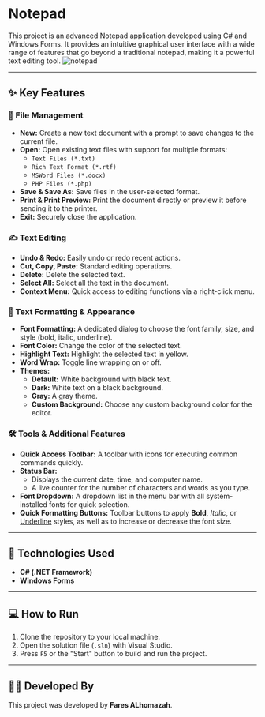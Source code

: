 # Notepad

This project is an advanced Notepad application developed using C# and Windows Forms. It provides an intuitive graphical user interface with a wide range of features that go beyond a traditional notepad, making it a powerful text editing tool.
![notepad](https://github.com/user-attachments/assets/8a06e9c5-9188-4a0d-a63e-b09bd085dcad)


---

## ✨ Key Features

### 📂 File Management
- **New:** Create a new text document with a prompt to save changes to the current file.
- **Open:** Open existing text files with support for multiple formats:
  - `Text Files (*.txt)`
  - `Rich Text Format (*.rtf)`
  - `MSWord Files (*.docx)`
  - `PHP Files (*.php)`
- **Save & Save As:** Save files in the user-selected format.
- **Print & Print Preview:** Print the document directly or preview it before sending it to the printer.
- **Exit:** Securely close the application.

### ✍️ Text Editing
- **Undo & Redo:** Easily undo or redo recent actions.
- **Cut, Copy, Paste:** Standard editing operations.
- **Delete:** Delete the selected text.
- **Select All:** Select all the text in the document.
- **Context Menu:** Quick access to editing functions via a right-click menu.

### 🎨 Text Formatting & Appearance
- **Font Formatting:** A dedicated dialog to choose the font family, size, and style (bold, italic, underline).
- **Font Color:** Change the color of the selected text.
- **Highlight Text:** Highlight the selected text in yellow.
- **Word Wrap:** Toggle line wrapping on or off.
- **Themes:**
  - **Default:** White background with black text.
  - **Dark:** White text on a black background.
  - **Gray:** A gray theme.
  - **Custom Background:** Choose any custom background color for the editor.

### 🛠️ Tools & Additional Features
- **Quick Access Toolbar:** A toolbar with icons for executing common commands quickly.
- **Status Bar:**
  - Displays the current date, time, and computer name.
  - A live counter for the number of characters and words as you type.
- **Font Dropdown:** A dropdown list in the menu bar with all system-installed fonts for quick selection.
- **Quick Formatting Buttons:** Toolbar buttons to apply **Bold**, *Italic*, or <u>Underline</u> styles, as well as to increase or decrease the font size.

---

## 🚀 Technologies Used
- **C# (.NET Framework)**
- **Windows Forms**

---

## 💻 How to Run
1.  Clone the repository to your local machine.
2.  Open the solution file (`.sln`) with Visual Studio.
3.  Press `F5` or the "Start" button to build and run the project.

---

## 🧑‍💻 Developed By
This project was developed by **Fares ALhomazah**.

